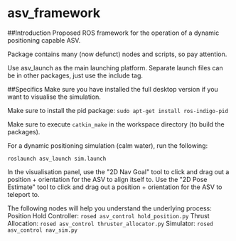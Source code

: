 # asv_framework
##Introduction
Proposed ROS framework for the operation of a dynamic positioning capable ASV.

Package contains many (now defunct) nodes and scripts, so pay attention.

Use asv_launch as the main launching platform.  Separate launch files can be in other packages, just use the include tag.

##Specifics
Make sure you have installed the full desktop version if you want to visualise the simulation.

Make sure to install the pid package: `sudo apt-get install ros-indigo-pid`

Make sure to execute `catkin_make` in the workspace directory (to build the packages).

For a dynamic positioning simulation (calm water), run the following:

`roslaunch asv_launch sim.launch`

In the visualisation panel, use the "2D Nav Goal" tool to click and drag out a position + orientation for the ASV to align itself to.  Use the "2D Pose Estimate" tool to click and drag out a position + orientation for the ASV to teleport to.

The following nodes will help you understand the underlying process:
Position Hold Controller:  `rosed asv_control hold_position.py`
Thrust Allocation:         `rosed asv_control thruster_allocator.py`
Simulator:                 `rosed asv_control nav_sim.py`
